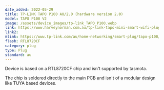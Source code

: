 ```yaml
---
date_added: 2022-05-29
title: TP-LINK TAPO P100 AU/2.0 (hardware version 2.0)
model: TAPO P100 V2
image: /assets/device_images/tp-link_TAPO_P100.webp
link: https://www.harveynorman.com.au/tp-link-tapo-mini-smart-wifi-plug.html
link2: 
mlink: https://www.tp-link.com/au/home-networking/smart-plug/tapo-p100/
flash: RTL8720CF
category: plug
type: Plug
standard: au
---
```

Device is based on a RTL8720CF chip and isn't supported by tasmota.

The chip is soldered directly to the main PCB and isn't of a modular design like TUYA based devices.